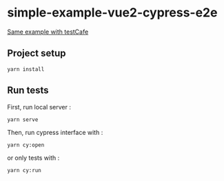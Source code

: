 # simple-example-vue2-cypress-e2e

[Same example with testCafe](https://github.com/EtiennePASSOT/simple-example-vue2-testcafe-e2e)

## Project setup
```
yarn install
```

## Run tests

First, run local server :
```
yarn serve
```

Then, run cypress interface with :
```
yarn cy:open
```

or only tests with :
```
yarn cy:run
```